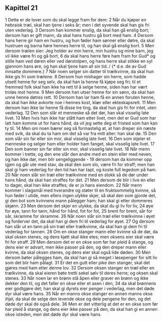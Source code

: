 ## Kapittel 21

1 Dette er de lover som du skal legge fram for dem:
2 Når du kjøper en hebraisk træl, skal han tjene i seks år; men i det syvende skal han gis fri uten vederlag.
3 Dersom han kommer enslig, da skal han gå enslig bort; dersom han er gift mann, da skal hans hustru gå bort med ham.
4 Dersom hans herre gir ham en hustru, og hun føder ham sønner eller døtre, da skal hustruen og barna høre hennes herre til, og han skal gå enslig bort.
5 Men dersom trælen sier: Jeg holder av min herre, min hustru og mine barn, jeg vil ikke være fri og gå bort,
6 da skal hans herre føre ham fram for Gud* og stille ham ved døren eller ved dørstolpen, og hans herre skal stikke en syl gjennom hans øre, og han skal tjene ham all sin tid. / {* d.e. de av Gud innsatte dommere.}
7 Når noen selger sin datter til trælkvinne, da skal hun ikke gis fri som trælene.
8 Dersom hun mishager sin herre, som hadde utsett henne for seg selv, da skal han la henne få kjøpe seg fri; til et fremmed folk skal han ikke ha rett til å selge henne, siden han har vært troløs mot henne.
9 Men dersom han utser henne for sin sønn, da skal han unne henne døtres rett.
10 Dersom han lar ham få en annen foruten henne, da skal han ikke avkorte noe i hennes kost, klær eller ekteskapsrett.
11 Men dersom han ikke lar henne få disse tre ting, da skal hun gis fri for intet, uten vederlag.
12 Den som slår et menneske så det dør, han skal visselig late livet.
13 Men hvis han ikke har stått ham etter livet, men det er Gud som har latt ham komme ut for hans hånd, da vil jeg sette deg et fristed som han kan ty til.
14 Men om noen bærer seg så formastelig at, at han dreper sin næste med svik, da skal du ta ham om det så var fra mitt alter: han skal dø.
15 Den som slår sin far eller sin mor, skal visselig late livet.
16 Den som stjeler et menneske og selger ham eller holder ham fanget, skal visselig late livet.
17 Den som banner sin far eller sin mor, skal visselig late livet.
18 Når menn kommer i trette, og den ene slår den andre med en stein eller med neven, og han ikke dør, men blir sengeliggende -
19 dersom han da kommer opp igjen og går ute med stav, da skal den som slo, være fri for straff; men han skal gi ham vederlag for den tid han har tapt, og koste full legedom på ham.
20 Når noen slår sin træl eller trælkvinne med en stokk så de dør under hans hånd, da skal han straffes for det.
21 Men dersom de blir i live én eller to dager, skal han ikke straffes; de er jo hans eiendom.
22 Når menn kommer i slagsmål med hverandre og støter til en fruktsommelig kvinne, så hun føder i utide, men ellers ingen ulykke skjer, så skal den som gjorde det, gi den bot som kvinnens mann pålegger ham; han skal gi etter dommeres skjønn.
23 Men dersom det skjer en ulykke, da skal du gi liv for liv,
24 øye for øye, tann for tann, hånd for hånd, fot for fot,
25 brent for brent, sår for sår, skramme for skramme.
26 Når noen slår sin træl eller trælkvinne i øyet og forderver det, da skal han gi dem fri til vederlag for øyet.
27 Og dersom han slår ut en tann på sin træl eller trælkvinne, da skal han gi dem fri til vederlag for tannen.
28 Om en okse stanger mann eller kvinne så de dør, da skal oksen stenes, og dens kjøtt skal ikke etes; men oksens eier skal være fri for straff.
29 Men dersom det er en okse som før har pleid å stange, og dens eier er advart, men ikke passer på den, og den dreper mann eller kvinne, da skal oksen stenes, og dens eier skal også lide døden.
30 Men dersom bøter pålegges ham, da skal han gi så meget i løsepenger for sitt liv som det blir ham pålagt.
31 Er det en gutt eller pike den stanger, skal det gjøres med ham etter denne lov.
32 Dersom oksen stanger en træl eller en trælkvinne, da skal eieren bøte tretti sekel sølv til deres herre; og oksen skal stenes.
33 Når noen lar en brønn stå åpen eller graver en brønn og ikke dekker den til, og det faller en okse eller et asen i den,
34 da skal brønnens eier godtgjøre det; han skal gi dyrets eier penger i vederlag, men det døde dyr skal være hans.
35 Når en manns okse stanger en annen manns okse ihjel, da skal de selge den levende okse og dele pengene for den, og det døde dyr skal de også dele.
36 Men er det vitterlig at det er en okse som før har pleid å stange, og dens eier ikke passer på den, da skal han gi en annen okse isteden, men det døde dyr skal være hans.
